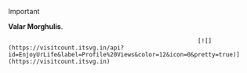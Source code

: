 > [!IMPORTANT]
> **Valar Morghulis**.

                                                          [![](https://visitcount.itsvg.in/api?id=EnjoyUrLife&label=Profile%20Views&color=12&icon=0&pretty=true)](https://visitcount.itsvg.in)
